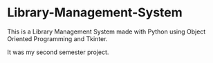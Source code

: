 # Library-Management-System
This is a Library Management System made with Python using Object Oriented Programming and Tkinter.

It was my second semester project. 
